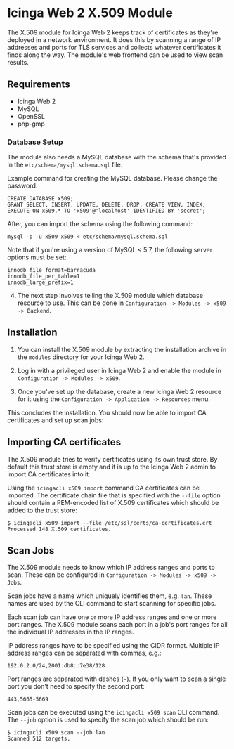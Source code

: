 # Icinga Web 2 X.509 Module

The X.509 module for Icinga Web 2 keeps track of certificates as they're deployed in a network environment. It does
this by scanning a range of IP addresses and ports for TLS services and collects whatever certificates it finds
along the way. The module's web frontend can be used to view scan results.

## Requirements

* Icinga Web 2
* MySQL
* OpenSSL
* php-gmp

### Database Setup

The module also needs a MySQL database with the schema that's provided in the `etc/schema/mysql.schema.sql` file.

Example command for creating the MySQL database. Please change the password:

```
CREATE DATABASE x509;
GRANT SELECT, INSERT, UPDATE, DELETE, DROP, CREATE VIEW, INDEX, EXECUTE ON x509.* TO 'x509'@'localhost' IDENTIFIED BY 'secret';
```

After, you can import the schema using the following command:

```
mysql -p -u x509 x509 < etc/schema/mysql.schema.sql
```

Note that if you're using a version of MySQL < 5.7, the following server options must be set:

```
innodb_file_format=barracuda
innodb_file_per_table=1
innodb_large_prefix=1
```

4. The next step involves telling the X.509 module which database resource to use. This can be done in
`Configuration -> Modules -> x509 -> Backend`.

## Installation

1. You can install the X.509 module by extracting the installation archive in the `modules` directory for your
Icinga Web 2.

2. Log in with a privileged user in Icinga Web 2 and enable the module in `Configuration -> Modules -> x509`.

3. Once you've set up the database, create a new Icinga Web 2 resource for it using the
`Configuration -> Application -> Resources` menu.

This concludes the installation. You should now be able to import CA certificates and set up scan jobs:

## Importing CA certificates

The X.509 module tries to verify certificates using its own trust store. By default this trust store is empty and it
is up to the Icinga Web 2 admin to import CA certificates into it.

Using the `icingacli x509 import` command CA certificates can be imported. The certificate chain file that is specified
with the `--file` option should contain a PEM-encoded list of X.509 certificates which should be added to the trust
store:

```
$ icingacli x509 import --file /etc/ssl/certs/ca-certificates.crt
Processed 148 X.509 certificates.
```

## Scan Jobs

The X.509 module needs to know which IP address ranges and ports to scan. These can be configured in
`Configuration -> Modules -> x509 -> Jobs`.

Scan jobs have a name which uniquely identifies them, e.g. `lan`. These names are used by the CLI command to start
scanning for specific jobs.

Each scan job can have one or more IP address ranges and one or more port ranges. The X.509 module scans each port in
a job's port ranges for all the individual IP addresses in the IP ranges.

IP address ranges have to be specified using the CIDR format. Multiple IP address ranges can be separated with commas,
e.g.:

`192.0.2.0/24,2001:db8::7e38/128`

Port ranges are separated with dashes (`-`). If you only want to scan a single port you don't need to specify the second
port:

`443,5665-5669`

Scan jobs can be executed using the `icingacli x509 scan` CLI command. The `--job` option is used to specify the scan
job which should be run:

```
$ icingacli x509 scan --job lan
Scanned 512 targets.
```
